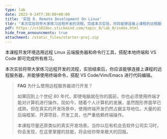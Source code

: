 ```yaml
---
type: lab
date: 2023-9-24T7:30:00+00:00
title: '实验 0. Remote Development On Linux'
tldr: "本次实验将带大家练习远程开发的流程。完成本次实验，你将能够连接上课程的远程服务器，并使用终端命令搭配 VS Code/Vim/Emacs 进行远程开发。"
pdf: https://cs102doc.stickmind.com/topic_0/lab_0/index.html
hide_from_announcments: true
attachment: /static_files/starter-proj.zip
---
```


本课程开发环境选用远程 Linux 云端服务器和命令行工具，搭配本地终端和 VS Code 即可完成所有练习。

本次实验将带大家练习远程开发的流程，实验结束后，你应该能够连接上课程的远程服务器，并能够使用终端命令，搭配 VS Code/Vim/Emacs 进行代码编辑。

> **FAQ** 为什么使用远程服务器进行开发？
>
> 如果回到上个世纪 80 年代，即使电脑就在你的面前，你也必须使用终端才能对计算机进行操作。现如今，随着个人计算机的发展，虽然图形界面早已成熟，但在真实的开发场景中，使用终端开发仍然占据主导地位。大量的前后端框架、开源项目、开发工具，也严重依赖终端操作。
>
> 本课程尽量还原类似的真实开发场景。当你以后有机会去软件公司实习时，你会发现，在这里掌握的技能，将会给你带来极大的回报。
